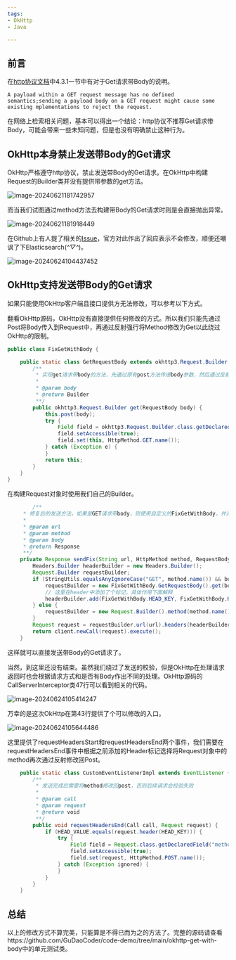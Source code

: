 ```yaml
---
tags:
- OkHttp
- Java

---
```


## 前言

在[http协议文档](https://datatracker.ietf.org/doc/html/rfc7231#section-4.3.1)中4.3.1一节中有对于Get请求带Body的说明。

```
A payload within a GET request message has no defined semantics;sending a payload body on a GET request might cause some existing mplementations to reject the request.
```

在网络上检索相关问题，基本可以得出一个结论：http协议不推荐Get请求带Body，可能会带来一些未知问题，但是也没有明确禁止这种行为。

## OkHttp本身禁止发送带Body的Get请求

OkHttp严格遵守http协议，禁止发送带Body的Get请求。在OkHttp中构建Request的Builder类并没有提供带参数的get方法。

![image-20240621181742957](http://cdn.road4code.com/image-bed/20240621181743.png)

而当我们试图通过method方法去构建带Body的Get请求时则是会直接抛出异常。

![image-20240621181918449](http://cdn.road4code.com/image-bed/20240621181918.png)

在Github上有人提了相关的[Issue](https://github.com/square/okhttp/issues/3154)，官方对此作出了回应表示不会修改，顺便还嘲讽了下Elasticsearch(*^▽^*)。

![image-20240624104437452](http://cdn.road4code.com/image-bed/20240624104437.png)

## OkHttp支持发送带Body的Get请求

如果只能使用OkHttp客户端且接口提供方无法修改，可以参考以下方式。

翻看OkHttp源码，OkHttp没有直接提供任何修改的方式。所以我们只能先通过Post将Body传入到Request中，再通过反射强行将Method修改为Get以此绕过OkHttp的限制。

``` java
public class FixGetWithBody {

    public static class GetRequestBody extends okhttp3.Request.Builder {
        /**
         * 实现get请求带body的方法，先通过原有post方法传递body参数，然后通过反射修改method字段绕过校验
         *
         * @param body
         * @return Builder
         **/
        public okhttp3.Request.Builder get(RequestBody body) {
            this.post(body);
            try {
                Field field = okhttp3.Request.Builder.class.getDeclaredField("method");
                field.setAccessible(true);
                field.set(this, HttpMethod.GET.name());
            } catch (Exception e) {
            }
            return this;
        }
    }
}
```

在构建Request对象时使用我们自己的Builder。

```java
		/**
     * 修复后的发送方法，如果是GET请求带body，则使用自定义的FixGetWithBody，并添加header标记
     *
     * @param url
     * @param method
     * @param body
     * @return Response
     **/
    private Response sendFix(String url, HttpMethod method, RequestBody body) throws Exception {
        Headers.Builder headerBuilder = new Headers.Builder();
        Request.Builder requestBuilder;
        if (StringUtils.equalsAnyIgnoreCase("GET", method.name()) && body != null) {
            requestBuilder = new FixGetWithBody.GetRequestBody().get(body);
            // 这里在header中添加了个标记，具体作用下面解释
            headerBuilder.add(FixGetWithBody.HEAD_KEY, FixGetWithBody.HEAD_VALUE);
        } else {
            requestBuilder = new Request.Builder().method(method.name(), body);
        }
        Request request = requestBuilder.url(url).headers(headerBuilder.build()).build();
        return client.newCall(request).execute();
    }
```

这样就可以直接发送带Body的Get请求了。

当然，到这里还没有结束。虽然我们绕过了发送的校验，但是OkHttp在处理请求返回时也会根据请求方式和是否有Body作出不同的处理。OkHttp源码的CallServerInterceptor类47行可以看到相关的代码。

![image-20240624105414247](http://cdn.road4code.com/image-bed/20240624105414.png)

万幸的是这次OkHttp在第43行提供了个可以修改的入口。

![image-20240624105644486](http://cdn.road4code.com/image-bed/20240624105644.png)

这里提供了requestHeadersStart和requestHeadersEnd两个事件，我们需要在requestHeadersEnd事件中根据之前添加的Header标记选择将Request对象中的method再次通过反射修改回Post。

```java
    public static class CustomEventListenerImpl extends EventListener {
        /**
         * 发送完成后需要将method修改回post，否则后续请求会校验失败
         *
         * @param call
         * @param request
         * @return void
         **/
        public void requestHeadersEnd(Call call, Request request) {
            if (HEAD_VALUE.equals(request.header(HEAD_KEY))) {
                try {
                    Field field = Request.class.getDeclaredField("method");
                    field.setAccessible(true);
                    field.set(request, HttpMethod.POST.name());
                } catch (Exception ignored) {
                }
            }
        }
    }
```

## 总结

以上的修改方式不算完美，只能算是不得已而为之的方法了。完整的源码请查看https://github.com/GuDaoCoder/code-demo/tree/main/okhttp-get-with-body中的单元测试类。